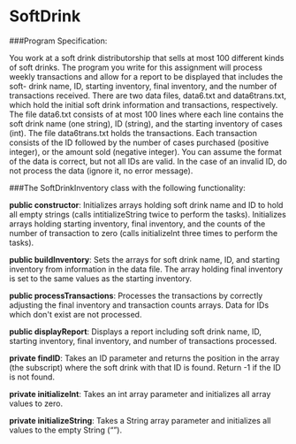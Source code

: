 # SoftDrink

###Program Specification:

You work at a soft drink distributorship that sells at most 100 different kinds of soft drinks. The program you write for this assignment will process weekly transactions and allow for a report to be displayed that includes the soft- drink name, ID, starting inventory, final inventory, and the number of transactions received.
There are two data files, data6.txt and data6trans.txt, which hold the initial soft drink information and transactions, respectively. The file data6.txt consists of at most 100 lines where each line contains the soft drink name (one string), ID (string), and the starting inventory of cases (int).
The file data6trans.txt holds the transactions. Each transaction consists of the ID followed by the number of cases purchased (positive integer), or the amount sold (negative integer). You can assume the format of the data is correct, but not all IDs are valid. In the case of an invalid ID, do not process the data (ignore it, no error message).

###The SoftDrinkInventory class with the following functionality:

__public constructor__: Initializes arrays holding soft drink name and ID to hold all empty strings (calls intitializeString twice to perform the tasks). Initializes arrays holding starting inventory, final inventory, and the counts of the number of transaction to zero (calls initializeInt three times to perform the tasks).

__public buildInventory__: Sets the arrays for soft drink name, ID, and starting inventory from information in the data file. The array holding final inventory is set to the same values as the starting inventory.

__public processTransactions__: Processes the transactions by correctly adjusting the final inventory and transaction counts arrays. Data for IDs which don't exist are not processed.

__public displayReport__: Displays a report including soft drink name, ID, starting inventory, final inventory, and number of transactions processed.

__private findID__: Takes an ID parameter and returns the position in the array (the subscript) where the soft drink with that ID is found. Return -1 if the ID is not found.

__private initializeInt__: Takes an int array parameter and initializes all array values to zero.

__private initializeString__: Takes a String array parameter and initializes all values to the empty String (“”).
